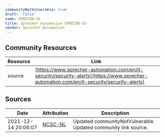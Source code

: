 ```yaml
---
communityNotVulnerable: true
draft: 'false'
name: SPRECON-SG
title: Sprecher Automation SPRECON-SG
vendor: Sprecher Automation
---
```



## Community Resources
| Resource | Link |
| --- | --- |
| source | [https://www.sprecher-automation.com/en/it-security/security-alerts](https://www.sprecher-automation.com/en/it-security/security-alerts) |


## Sources
| Date | Attribution | Description |
| --- | --- | --- |
| 2021-12-14 20:06:07 | [NCSC-NL](https://github.com/NCSC-NL/log4shell/blob/main/software/README.md) | Updated communityNotVulnerable. Updated community link source.  |
